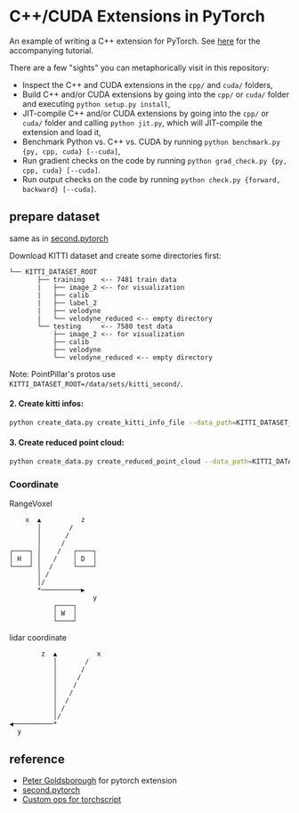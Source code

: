 # C++/CUDA Extensions in PyTorch

An example of writing a C++ extension for PyTorch. See
[here](http://pytorch.org/tutorials/advanced/cpp_extension.html) for the accompanying tutorial.

There are a few "sights" you can metaphorically visit in this repository:

- Inspect the C++ and CUDA extensions in the `cpp/` and `cuda/` folders,
- Build C++ and/or CUDA extensions by going into the `cpp/` or `cuda/` folder and executing `python setup.py install`,
- JIT-compile C++ and/or CUDA extensions by going into the `cpp/` or `cuda/` folder and calling `python jit.py`, which will JIT-compile the extension and load it,
- Benchmark Python vs. C++ vs. CUDA by running `python benchmark.py {py, cpp, cuda} [--cuda]`,
- Run gradient checks on the code by running `python grad_check.py {py, cpp, cuda} [--cuda]`.
- Run output checks on the code by running `python check.py {forward, backward} [--cuda]`.


## prepare dataset

same as in [second.pytorch](https://github.com/nutonomy/second.pytorch)

Download KITTI dataset and create some directories first:

```plain
└── KITTI_DATASET_ROOT
       ├── training    <-- 7481 train data
       |   ├── image_2 <-- for visualization
       |   ├── calib
       |   ├── label_2
       |   ├── velodyne
       |   └── velodyne_reduced <-- empty directory
       └── testing     <-- 7580 test data
           ├── image_2 <-- for visualization
           ├── calib
           ├── velodyne
           └── velodyne_reduced <-- empty directory
```

Note: PointPillar's protos use ```KITTI_DATASET_ROOT=/data/sets/kitti_second/```.

#### 2. Create kitti infos:

```bash
python create_data.py create_kitti_info_file --data_path=KITTI_DATASET_ROOT
```

#### 3. Create reduced point cloud:

```bash
python create_data.py create_reduced_point_cloud --data_path=KITTI_DATASET_ROOT
```


### Coordinate

RangeVoxel

```
    x  ▲          z
       │       /
       │      /
       │     /
┌────┐ │    /   ┌────┐
│ H  │ │   /    │ D  │
└────┘ │  /     └────┘
       │ /
       │/
       *──────────▶
                     y
           ┌────┐
           │ W  │
           └────┘
```

lidar coordinate

```
        z  ▲          x
           │       /
           │      /
           │     /
           │    /
           │   /
           │  /
           │ /
           │/
◀──────────*
  y
```

## reference

- [Peter Goldsborough](https://github.com/goldsborough) for pytorch extension
- [second.pytorch](https://github.com/nutonomy/second.pytorch/)
- [Custom ops for torchscript](https://brsoff.github.io/tutorials/advanced/torch_script_custom_ops.html#extending-torchscript-with-custom-c-operators)
